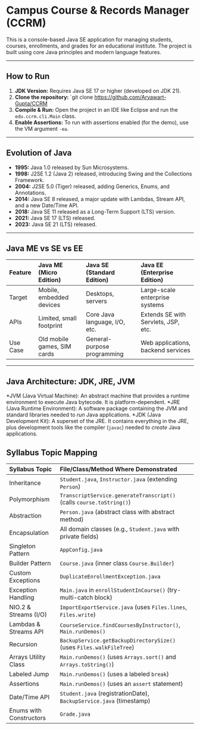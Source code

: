 # Campus Course & Records Manager (CCRM)

This is a console-based Java SE application for managing students, courses, enrollments, and grades for an educational institute. The project is built using core Java principles and modern language features.

---

## How to Run
1.  **JDK Version:** Requires Java SE 17 or higher (developed on JDK 21).
2.  **Clone the repository:** `git clone https://github.com/Aryawart-Gupta/CCRM
3.  **Compile & Run:** Open the project in an IDE like Eclipse and run the `edu.ccrm.cli.Main` class.
4.  **Enable Assertions:** To run with assertions enabled (for the demo), use the VM argument `-ea`.

---

## Evolution of Java
- **1995:** Java 1.0 released by Sun Microsystems.
- **1998:** J2SE 1.2 (Java 2) released, introducing Swing and the Collections Framework.
- **2004:** J2SE 5.0 (Tiger) released, adding Generics, Enums, and Annotations.
- **2014:** Java SE 8 released, a major update with Lambdas, Stream API, and a new Date/Time API.
- **2018:** Java SE 11 released as a Long-Term Support (LTS) version.
- **2021:** Java SE 17 (LTS) released.
- **2023:** Java SE 21 (LTS) released.

---

## Java ME vs SE vs EE

| Feature          | Java ME (Micro Edition)    | Java SE (Standard Edition)    | Java EE (Enterprise Edition)       |
|:-----------------|:---------------------------|:------------------------------|:-----------------------------------|
|   Target         | Mobile, embedded devices   | Desktops, servers             | Large-scale enterprise systems     |
|   APIs           | Limited, small footprint   | Core Java language, I/O, etc. | Extends SE with Servlets, JSP, etc.|
|   Use Case       | Old mobile games, SIM cards| General-purpose programming   | Web applications, backend services |

---

## Java Architecture: JDK, JRE, JVM
*JVM (Java Virtual Machine):  An abstract machine that provides a runtime environment to execute Java bytecode. It is platform-dependent.
*JRE (Java Runtime Environment): A software package containing the JVM and standard libraries needed to *run* Java applications.
*JDK (Java Development Kit): A superset of the JRE. It contains everything in the JRE, plus development tools like the compiler (`javac`) needed to *create* Java applications.


## Syllabus Topic Mapping

| Syllabus Topic            | File/Class/Method Where Demonstrated                                 |
|:--------------------------|:---------------------------------------------------------------------|
| Inheritance               | `Student.java`, `Instructor.java` (extending `Person`)                 |
| Polymorphism              | `TranscriptService.generateTranscript()` (calls `course.toString()`) |
| Abstraction               | `Person.java` (abstract class with abstract method)                  |
| Encapsulation             | All domain classes (e.g., `Student.java` with private fields)        |
| Singleton Pattern         | `AppConfig.java`                                                     |
| Builder Pattern           | `Course.java` (inner class `Course.Builder`)                           |
| Custom Exceptions         | `DuplicateEnrollmentException.java`                                  |
| Exception Handling        | `Main.java` in `enrollStudentInCourse()` (try-multi-catch block)     |
| NIO.2 & Streams (I/O)     | `ImportExportService.java` (uses `Files.lines`, `Files.write`)       |
| Lambdas & Streams API     | `CourseService.findCoursesByInstructor()`, `Main.runDemos()`         |
| Recursion                 | `BackupService.getBackupDirectorySize()` (uses `Files.walkFileTree`) |
| Arrays Utility Class      | `Main.runDemos()` (uses `Arrays.sort()` and `Arrays.toString()`)     |
| Labeled Jump              | `Main.runDemos()` (uses a labeled `break`)                           |
| Assertions                | `Main.runDemos()` (uses an `assert` statement)                       |
| Date/Time API             | `Student.java` (registrationDate), `BackupService.java` (timestamp)  |
| Enums with Constructors   | `Grade.java`                                                         |
